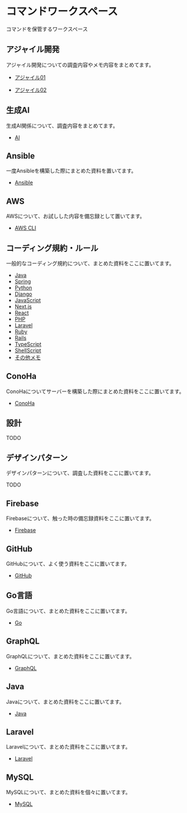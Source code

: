 # コマンドワークスペース

コマンドを保管するワークスペース

## アジャイル開発

アジャイル開発についての調査内容やメモ内容をまとめてます。

- [アジャイル01](./Agile/agile01.md)

- [アジャイル02](./Agile/agile02.md)

## 生成AI

生成AI関係について、調査内容をまとめてます。

- [AI](./AI/ai.md)

## Ansible

一度Ansibleを構築した際にまとめた資料を置いてます。

- [Ansible](./Ansible/)

## AWS

AWSについて、お試しした内容を備忘録として置いてます。

- [AWS CLI](./AWS/AWSCLIコマンド集.md)

## コーディング規約・ルール

一般的なコーディング規約について、まとめた資料をここに置いてます。

- [Java](./CodingRule/01-JavaRule.md)
- [Spring](./CodingRule/02-SpringRule.md)
- [Python](./CodingRule/03-PythonRule.md)
- [Django](./CodingRule/04-DjangoRule.md)
- [JavaScript](./CodingRule/05-JavaScriptRule.md)
- [Next.js](./CodingRule/06-NextjsRule.md)
- [React](./CodingRule/07-ReactRule.md)
- [PHP](./CodingRule/08-PHPRule.md)
- [Laravel](./CodingRule/09-LaravelRule.md)
- [Ruby](./CodingRule/10-RubyRule.md)
- [Rails](./CodingRule/11-RailsRule.md)
- [TypeScript](./CodingRule/12-TypeScriptRule.md)
- [ShellScript](./CodingRule/13-ShellScriptRule.md)
- [その他メモ](./CodingRule/99-RuleMemo.md)

## ConoHa

ConoHaについてサーバーを構築した際にまとめた資料をここに置いてます。

- [ConoHa](./ConoHa/conoha.md)

## 設計

TODO

## デザインパターン

デザインパターンについて、調査した資料をここに置いてます。

TODO

## Firebase

Firebaseについて、触った時の備忘録資料をここに置いてます。

- [Firebase](./Firebase/firebase.md)

## GitHub

GitHubについて、よく使う資料をここに置いてます。

- [GitHub](./GitHub/)

## Go言語

Go言語について、まとめた資料をここに置いてます。

- [Go](./Go/)

## GraphQL

GraphQLについて、まとめた資料をここに置いてます。

- [GraphQL](./GraphQL/graphql.md)

## Java

Javaについて、まとめた資料をここに置いてます。

- [Java](./Java/java.md)

## Laravel

Laravelについて、まとめた資料をここに置いてます。

- [Laravel](./Laravel/Laravelコマンドリスト.md)

## MySQL

MySQLについて、まとめた資料を個々に置いてます。

- [MySQL](./MySQL/MySQLクライアントコマンドリスト.md)
